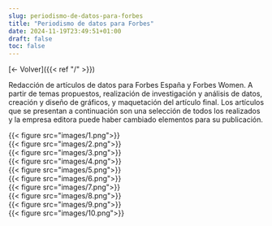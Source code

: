```yaml
---
slug: periodismo-de-datos-para-forbes
title: "Periodismo de datos para Forbes"
date: 2024-11-19T23:49:51+01:00
draft: false
toc: false
---
```


[<- Volver]({{< ref "/" >}})

Redacción de artículos de datos para Forbes España y Forbes Women. A partir de temas propuestos, realización de investigación y análisis de datos, creación y diseño de gráficos, y maquetación del artículo final. Los artículos que se presentan a continuación son una selección de todos los realizados y la empresa editora puede haber cambiado elementos para su publicación.

<div class="grid grid-cols-1 md:grid-cols-2 gap-4">
    <div>{{< figure src="images/1.png">}}</div>
    <div>{{< figure src="images/2.png">}}</div>
    <div>{{< figure src="images/3.png">}}</div>
    <div>{{< figure src="images/4.png">}}</div>
    <div>{{< figure src="images/5.png">}}</div>
    <div>{{< figure src="images/6.png">}}</div>
    <div>{{< figure src="images/7.png">}}</div>
    <div>{{< figure src="images/8.png">}}</div>
    <div>{{< figure src="images/9.png">}}</div>
    <div>{{< figure src="images/10.png">}}</div>
</div>
